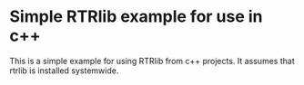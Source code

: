 # Simple RTRlib example for use in c++

This is a simple example for using RTRlib from c++ projects.
It assumes that rtrlib is installed systemwide.
